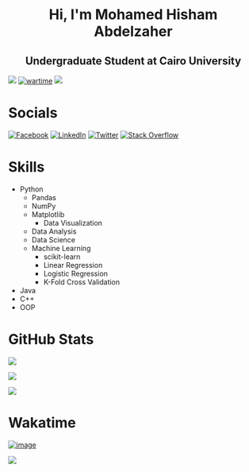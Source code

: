 <h1 align="center">Hi, I'm Mohamed Hisham Abdelzaher</h1>
<h2 align="center">Undergraduate Student at Cairo University</h2>

[![](https://visitcount.itsvg.in/api?id=MH0386&label=Profile%20Views&color=12&icon=0&pretty=true)](https://visitcount.itsvg.in/analytics/MH0386)
[![wartime](https://wakatime.com/badge/user/e4d8d817-59ad-4a5a-8eb5-e35ff92d6626.svg)](https://wakatime.com/@MH0386)
[![](https://www.codewars.com/users/MH0386/badges/micro)](https://www.codewars.com/users/MH0386)

#  Socials

[![Facebook](https://img.shields.io/badge/Facebook-%231877F2.svg?logo=Facebook&logoColor=white)](https://facebook.com/MH0386)
[![LinkedIn](https://img.shields.io/badge/LinkedIn-%230077B5.svg?logo=linkedin&logoColor=white)](https://linkedin.com/in/MH0386)
[![Twitter](https://img.shields.io/badge/Twitter-%231DA1F2.svg?logo=Twitter&logoColor=white)](https://twitter.com/MH0386)
[![Stack Overflow](https://img.shields.io/badge/-Stackoverflow-FE7A16?logo=stack-overflow&logoColor=white)](https://stackoverflow.com/users/16603670)

# Skills 

- Python
  - Pandas
  - NumPy
  - Matplotlib
    - Data Visualization 
  - Data Analysis
  - Data Science
  - Machine Learning
    - scikit-learn
    - Linear Regression
    - Logistic Regression
    - K-Fold Cross Validation  
- Java
- C++
- OOP

#  GitHub Stats

![](https://github-readme-stats.vercel.app/api?username=MH0386&theme=dark&hide_border=true&include_all_commits=true&count_private=true)

![](https://github-readme-streak-stats.herokuapp.com/?user=MH0386&theme=dark&hide_border=true)

![](https://github-readme-stats.vercel.app/api/top-langs/?username=MH0386&theme=dark&hide_border=true&include_all_commits=true&count_private=true&layout=compact)

# Wakatime

[![image](https://wakatime.com/share/@MH0386/a4a70624-a962-4d26-a403-7dba16508b33.svg)](https://wakatime.com/@MH0386)

[![](https://github-readme-stats.vercel.app/api/wakatime?username=MH0386&theme=dark&hide_border=true)](https://wakatime.com/@MH0386)
